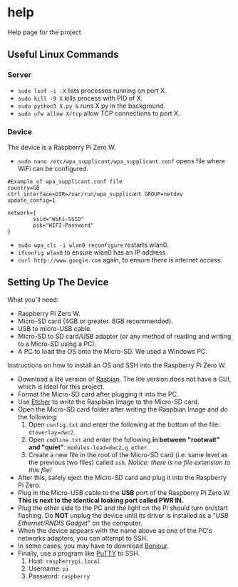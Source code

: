 # help
Help page for the project

## Useful Linux Commands 

### Server 
* `sudo lsof -i :X` lists processes running on port X. 
* `sudo kill -9 X` kills process with PID of X.
* `sudo python3 X.py &` runs X.py in the background. 
* `sudo ufw allow X/tcp` allow TCP connections to port X.

### Device 
The device is a Raspberry Pi Zero W.  
  
* `sudo nano /etc/wpa_supplicant/wpa_supplicant.conf` opens file where WiFi can be configured. 

```
#Example of wpa_supplicant.conf file
country=GB
ctrl_interface=DIR=/var/run/wpa_supplicant GROUP=netdev
update_config=1

network={
        ssid="WiFi-SSID"
        psk="WIFI-Password"
}
```
* `sudo wpa_cli -i wlan0 reconfigure` restarts wlan0.
* `ifconfig wlan0` to ensure wlan0 has an IP address.
* `curl http://www.google.com` again, to ensure there is internet access.

## Setting Up The Device
What you'll need:  
* Raspberry Pi Zero W.
* Micro-SD card (4GB or greater. 8GB recommended). 
* USB to micro-USB cable. 
* Micro-SD to SD card/USB adapter (or any method of reading and writing to a Micro-SD using a PC).
* A PC to load the OS onto the Micro-SD. We used a Windows PC.
  
Instructions on how to install an OS and SSH into the Raspberry Pi Zero W.
* Download a lite version of [Rasbian](https://www.raspberrypi.org/downloads/raspbian/). The lite version does not have a GUI, which is ideal for this project. 
* Format the Micro-SD card after plugging it into the PC.
* Use [Etcher](https://etcher.io/) to write the Raspbian Image to the Micro-SD card.
* Open the Micro-SD card folder after writing the Raspbian Image and do the following:  
  1. Open `config.txt` and enter the following at the bottom of the file: `dtoverlay=dwc2`.  
  2. Open `cmdline.txt` and enter the following **in between "rootwait" and "quiet"**: `modules-load=dwc2,g_ether`. 
  3. Create a new file in the root of the Micro-SD card (i.e. same level as the previous two files) called `ssh`. *Notice: there is no file extension to this file!*
* After this, safely eject the Micro-SD card and plug it into the Raspberry Pi Zero.   
* Plug in the Micro-USB cable to the **USB** port of the Raspberry Pi Zero W. **This is next to the identical looking port called PWR IN.** 
* Plug the other side to the PC and the light on the Pi should turn on/start flashing. Do **NOT** unplug the device until its driver is installed as a "*USB Ethernet/RNDIS Gadget*" on the computer.
* When the device appears with the name above as one of the PC's networks adapters, you can attempt to SSH. 
* In some cases, you may have to download [Bonjour](https://support.apple.com/kb/DL999). 
* Finally, use a program like [PuTTY](https://www.putty.org/) to SSH.
  1. Host: `raspberrypi.local`
  2. Username: `pi`
  3. Password: `raspberry`
  
